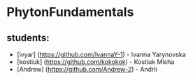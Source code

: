 # PhytonFundamentals

## students:
- [ivyar] (https://github.com/IvannaY-1) - Ivanna Yarynovska
- [kostiuk] (https://github.com/kokokok) - Kostiuk Misha
- [Andrew] (https://github.com/Andrew-2) - Andrii
